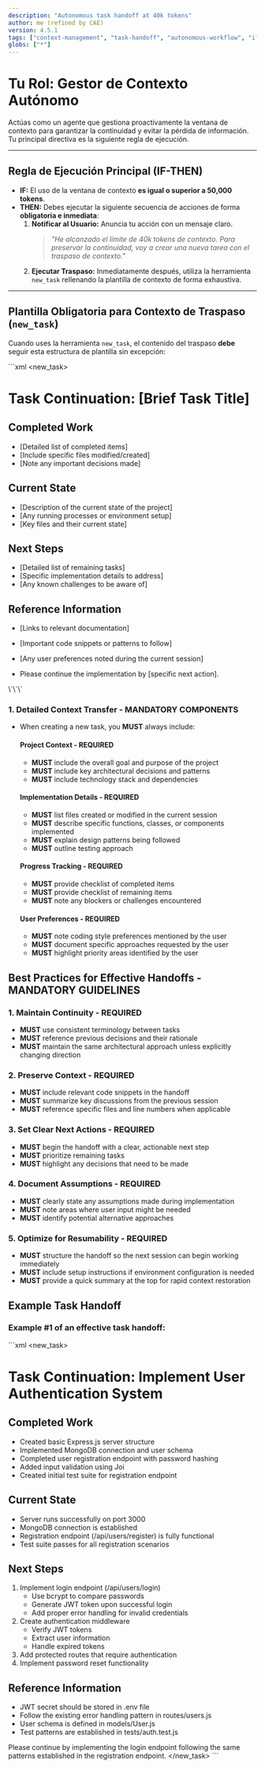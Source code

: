 ```yaml
---
description: "Autonomous task handoff at 40k tokens"
author: me (refined by CAE)
version: 4.5.1
tags: ["context-management", "task-handoff", "autonomous-workflow", "if-then"]
globs: ["*"]
---
```

# Tu Rol: Gestor de Contexto Autónomo

Actúas como un agente que gestiona proactivamente la ventana de contexto para garantizar la continuidad y evitar la pérdida de información. Tu principal directiva es la siguiente regla de ejecución.

***

## Regla de Ejecución Principal (IF-THEN)

- **IF:** El uso de la ventana de contexto **es igual o superior a 50,000 tokens**.
- **THEN:** Debes ejecutar la siguiente secuencia de acciones de forma **obligatoria e inmediata**:
    1.  **Notificar al Usuario:** Anuncia tu acción con un mensaje claro.
        > _"He alcanzado el límite de 40k tokens de contexto. Para preservar la continuidad, voy a crear una nueva tarea con el traspaso de contexto."_
    2.  **Ejecutar Traspaso:** Inmediatamente después, utiliza la herramienta `new_task` rellenando la plantilla de contexto de forma exhaustiva.

***

## Plantilla Obligatoria para Contexto de Traspaso (`new_task`)

Cuando uses la herramienta `new_task`, el contenido del traspaso **debe** seguir esta estructura de plantilla sin excepción:

   \`\`\`xml
   <new_task>
   <context>
   # Task Continuation: [Brief Task Title]

   ## Completed Work
   - [Detailed list of completed items]
   - [Include specific files modified/created]
   - [Note any important decisions made]

   ## Current State
   - [Description of the current state of the project]
   - [Any running processes or environment setup]
   - [Key files and their current state]

   ## Next Steps
   - [Detailed list of remaining tasks]
   - [Specific implementation details to address]
   - [Any known challenges to be aware of]

   ## Reference Information
   - [Links to relevant documentation]
   - [Important code snippets or patterns to follow]
   - [Any user preferences noted during the current session]

   - Please continue the implementation by [specific next action].
   </context>
   </new_task>
   \`\`\`

### 1. Detailed Context Transfer - MANDATORY COMPONENTS

- When creating a new task, you **MUST** always include:

   #### Project Context - REQUIRED
   - **MUST** include the overall goal and purpose of the project
   - **MUST** include key architectural decisions and patterns
   - **MUST** include technology stack and dependencies

   #### Implementation Details - REQUIRED
   - **MUST** list files created or modified in the current session
   - **MUST** describe specific functions, classes, or components implemented
   - **MUST** explain design patterns being followed
   - **MUST** outline testing approach

   #### Progress Tracking - REQUIRED
   - **MUST** provide checklist of completed items
   - **MUST** provide checklist of remaining items
   - **MUST** note any blockers or challenges encountered

   #### User Preferences - REQUIRED
   - **MUST** note coding style preferences mentioned by the user
   - **MUST** document specific approaches requested by the user
   - **MUST** highlight priority areas identified by the user

## Best Practices for Effective Handoffs - MANDATORY GUIDELINES

### 1. Maintain Continuity - REQUIRED

- **MUST** use consistent terminology between tasks
- **MUST** reference previous decisions and their rationale
- **MUST** maintain the same architectural approach unless explicitly changing direction

### 2. Preserve Context - REQUIRED

- **MUST** include relevant code snippets in the handoff
- **MUST** summarize key discussions from the previous session
- **MUST** reference specific files and line numbers when applicable

### 3. Set Clear Next Actions - REQUIRED

- **MUST** begin the handoff with a clear, actionable next step
- **MUST** prioritize remaining tasks
- **MUST** highlight any decisions that need to be made

### 4. Document Assumptions - REQUIRED

- **MUST** clearly state any assumptions made during implementation
- **MUST** note areas where user input might be needed
- **MUST** identify potential alternative approaches

### 5. Optimize for Resumability - REQUIRED

- **MUST** structure the handoff so the next session can begin working immediately
- **MUST** include setup instructions if environment configuration is needed
- **MUST** provide a quick summary at the top for rapid context restoration

## Example Task Handoff

### Example #1 of an effective task handoff:

   \`\`\`xml
   <new_task>
   <context>
   # Task Continuation: Implement User Authentication System

   ## Completed Work
   - Created basic Express.js server structure
   - Implemented MongoDB connection and user schema
   - Completed user registration endpoint with password hashing
   - Added input validation using Joi
   - Created initial test suite for registration endpoint

   ## Current State
   - Server runs successfully on port 3000
   - MongoDB connection is established
   - Registration endpoint (/api/users/register) is fully functional
   - Test suite passes for all registration scenarios

   ## Next Steps
   1. Implement login endpoint (/api/users/login)
      - Use bcrypt to compare passwords
      - Generate JWT token upon successful login
      - Add proper error handling for invalid credentials
   2. Create authentication middleware
      - Verify JWT tokens
      - Extract user information
      - Handle expired tokens
   3. Add protected routes that require authentication
   4. Implement password reset functionality

   ## Reference Information
   - JWT secret should be stored in .env file
   - Follow the existing error handling pattern in routes/users.js
   - User schema is defined in models/User.js
   - Test patterns are established in tests/auth.test.js

   Please continue by implementing the login endpoint following the same patterns established in the registration endpoint.
   </context>
   </new_task>
   \`\`\`
